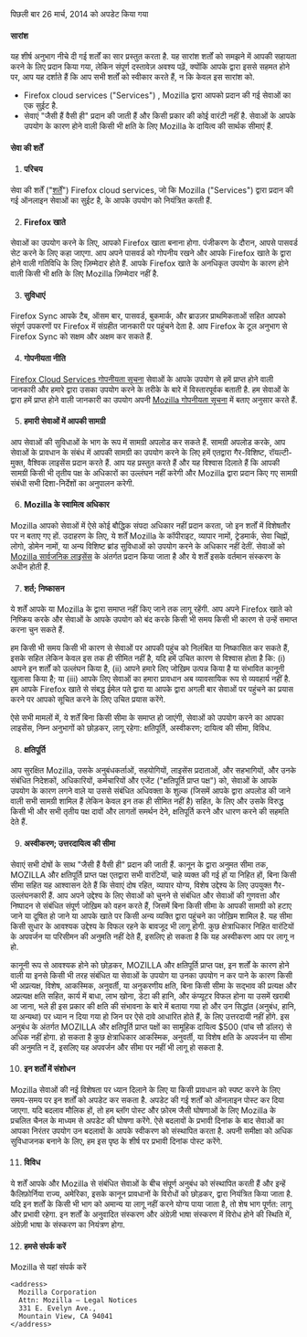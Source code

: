 पिछली बार 26 मार्च, 2014 को अपडेट किया गया

#### सारांश

यह शीर्ष अनुभाग नीचे दी गई शर्तों का सार प्रस्तुत करता है. यह सारांश शर्तों को समझने में आपकी सहायता करने के लिए प्रदान किया गया, लेकिन संपूर्ण दस्तावेज़ अवश्य पढ़ें, क्योंकि आपके द्वारा इससे सहमत होने पर, आप यह दर्शाते हैं कि आप सभी शर्तों को स्वीकार करते हैं, न कि केवल इस सारांश को.

- Firefox cloud services ("Services") , Mozilla द्वारा आपको प्रदान की गई सेवाओं का एक सुईट है. 
- सेवाएं "जैसी हैं वैसी ही" प्रदान की जाती हैं और किसी प्रकार की कोई वारंटी नहीं है. सेवाओं के आपके उपयोग के कारण होने वाली किसी भी क्षति के लिए Mozilla के दायित्व की सार्थक सीमाएं हैं.

#### सेवा की शर्तें

1. #### परिचय

  सेवा की शर्तें ("<u>शर्तें</u>") Firefox cloud services, जो कि Mozilla ("Services") द्वारा प्रदान की गई ऑनलाइन सेवाओं का सुईट है, के आपके उपयोग को नियंत्रित करती हैं.

2. #### Firefox खाते

  सेवाओं का उपयोग करने के लिए, आपको Firefox खाता बनाना होगा.  पंजीकरण के दौरान, आपसे पासवर्ड सेट करने के लिए कहा जाएगा. आप अपने पासवर्ड को गोपनीय रखने और आपके Firefox खाते के द्वारा होने वाली गतिविधि के लिए ज़िम्मेदार होते हैं. आपके Firefox खाते के अनधिकृत उपयोग के कारण होने वाली किसी भी क्षति के लिए Mozilla ज़िम्मेदार नहीं है.

3. #### सुविधाएं

  Firefox Sync आपके टैब, ऑसम बार, पासवर्ड, बुकमार्क, और ब्राउज़र प्राथमिकताओं सहित आपको संपूर्ण उपकरणों पर Firefox में संग्रहीत जानकारी पर पहुंचने देता है. आप Firefox के टूल अनुभाग से Firefox Sync को सक्षम और अक्षम कर सकते हैं.

4. #### गोपनीयता नीति

  <a href="https://accounts-latest.dev.lcip.org/legal/privacy">Firefox Cloud Services गोपनीयता सूचना</a> सेवाओं के आपके उपयोग से हमें प्राप्त होने वाली जानकारी और हमारे द्वारा उसका उपयोग करने के तरीके के बारे में विस्तारपूर्वक बताती है. हम सेवाओं के द्वारा हमें प्राप्त होने वाली जानकारी का उपयोग अपनी <a href="http://www.mozilla.org/privacy/" target="_blank">Mozilla गोपनीयता सूचना</a> में बताए अनुसार करते हैं.

5. #### हमारी सेवाओं में आपकी सामग्री

  आप सेवाओं की सुविधाओं के भाग के रूप में सामग्री अपलोड कर सकते हैं. सामग्री अपलोड करके, आप सेवाओं के प्रावधान के संबंध में आपकी सामग्री का उपयोग करने के लिए हमें एतद्वारा गैर-विशिष्ट, रॉयल्टी-मुक्त, वैश्विक लाइसेंस प्रदान करते हैं. आप यह प्रस्तुत करते हैं और यह विश्वास दिलाते हैं कि आपकी सामग्री किसी भी तृतीय पक्ष के अधिकारों का उल्लंघन नहीं करेगी और Mozilla द्वारा प्रदान किए गए सामग्री संबंधी सभी दिशा-निर्देशों का अनुपालन करेगी.

6. #### Mozilla के स्वामित्व अधिकार

  Mozilla आपको सेवाओं में ऐसे कोई बौद्धिक संपदा अधिकार नहीं प्रदान करता, जो इन शर्तों में विशेषतौर पर न बताए गए हों. उदाहरण के लिए, ये शर्तें Mozilla के कॉपीराइट, व्यापार नामों, ट्रेडमार्क, सेवा चिह्नों, लोगो, डोमेन नामों, या अन्य विशिष्ट ब्रांड सुविधाओं को उपयोग करने के अधिकार नहीं देतीं. सेवाओं को <a href="http://www.mozilla.org/MPL/" target="_blank">Mozilla सार्वजनिक लाइसेंस</a> के अंतर्गत प्रदान किया जाता है और ये शर्तें इसके वर्तमान संस्करण के अधीन होती हैं.

7. #### शर्त; निष्कासन

  ये शर्तें आपके या Mozilla के द्वारा समाप्त नहीं किए जाने तक लागू रहेंगी. आप अपने Firefox खाते को निष्क्रिय करके और सेवाओं के आपके उपयोग को बंद करके किसी भी समय किसी भी कारण से उन्हें समाप्त करना चुन सकते हैं.

  हम किसी भी समय किसी भी कारण से सेवाओं पर आपकी पहुंच को निलंबित या निष्कासित कर सकते हैं, इसके सहित लेकिन केवल इस तक ही सीमित नहीं है, यदि हमें उचित कारण से विश्वास होता है कि: (i) आपने इन शर्तों को उल्लंघन किया है, (ii) आपने हमारे लिए जोख़िम उत्पन्न किया है या संभावित कानूनी खुलासा किया है; या (iii) आपके लिए सेवाओं का हमारा प्रावधान अब व्यावसायिक रूप से व्यवहार्य नहीं है. हम आपके Firefox खाते से संबद्ध ईमेल पते द्वारा या आपके द्वारा अगली बार सेवाओं पर पहुंचने का प्रयास करने पर आपको सूचित करने के लिए उचित प्रयास करेंगे.

  ऐसे सभी मामलों में, ये शर्तें बिना किसी सीमा के समाप्त हो जाएंगी, सेवाओं को उपयोग करने का आपका लाइसेंस, निम्न अनुभागों को छोड़कर, लागू रहेगा: क्षतिपूर्ति, अस्वीकरण; दायित्व की सीमा, विविध.

8. #### क्षतिपूर्ति

  आप सुरक्षित Mozilla, उसके अनुबंधकर्ताओं, सहयोगियों, लाइसेंस प्रदाताओं, और सहभागियों, और उनके संबंधित निदेशकों, अधिकारियों, कर्मचारियों और एजेंट ("क्षतिपूर्ति प्राप्त पक्ष") को, सेवाओं के आपके उपयोग के कारण लगने वाले या उससे संबंधित अधिवक्ता के शुल्क (जिसमें आपके द्वारा अपलोड की जाने वाली सभी सामग्री शामिल हैं लेकिन केवल इन तक ही सीमित नहीं है) सहित, के लिए और उसके विरुद्ध किसी भी और सभी तृतीय पक्ष दावों और लागतों समर्थन देने, क्षतिपूर्ति करने और धारण करने की सहमति देते हैं.

9. #### अस्वीकरण; उत्तरदायित्व की सीमा

  सेवाएं सभी दोषों के साथ "जैसी हैं वैसी ही"  प्रदान की जाती हैं. कानून के द्वारा अनुमत सीमा तक, MOZILLA और क्षतिपूर्ति प्राप्त पक्ष एतद्वारा सभी वारंटियों, चाहे व्यक्त की गई हों या निहित हों, बिना किसी सीमा सहित यह आश्वासन देते हैं कि सेवाएं दोष रहित, व्यापार योग्‍य, विशेष उद्देश्य के लिए उपयुक्त गैर-उल्लंघनकारी हैं. आप अपने उद्देश्य के लिए सेवाओं को चुनने से संबंधित और सेवाओं की गुणवत्ता और निष्‍पादन से संबंधित संपूर्ण जोख़िम को वहन करते हैं, जिसमें बिना किसी सीमा के आपकी सामग्री को हटाए जाने या दूषित हो जाने या आपके खाते पर किसी अन्य व्यक्ति द्वारा पहुंचने का जोख़िम शामिल है. यह सीमा किसी सुधार के आवश्‍यक उद्देश्य के विफल रहने के बावजूद भी लागू होगी. कुछ क्षेत्राधिकार निहित वारंटियों के अपवर्जन या परिसीमन की अनुमति नहीं देते हैं, इसलिए हो सकता है कि यह अस्वीकरण आप पर लागू न हो.

  कानूनी रूप से आवश्‍यक होने को छोड़कर, MOZILLA और क्षतिपूर्ति प्राप्त पक्ष, इन शर्तों के कारण होने वाली या इनसे किसी भी तरह संबंधित या सेवाओं के उपयोग या उनका उपयोग न कर पाने के कारण किसी भी अप्रत्यक्ष, विशेष, आकस्मिक, अनुवर्ती, या अनुकरणीय क्षति, बिना किसी सीमा के सद्भाव की प्रत्यक्ष और अप्रत्यक्ष क्षति सहित, कार्य में बाधा, लाभ खोना, डेटा की हानि, और कंप्‍यूटर विफल होना या उसमें खराबी आ जाना, भले ही इस प्रकार की क्षति की संभावना के बारे में बताया गया हो और उन सिद्धांत (अनुबंध, हानि, या अन्यथा) पर ध्यान न दिया गया हो जिन पर ऐसे दावे आधारित होते हैं, के लिए उत्तरदायी नहीं होंगे. इस अनुबंध के अंतर्गत MOZILLA और क्षतिपूर्ति प्राप्त पक्षों का सामूहिक दायित्व $500 (पांच सौ डॉलर) से अधिक नहीं होगा. हो सकता है कुछ क्षेत्राधिकार आकस्‍मिक, अनुवर्ती, या विशेष क्षति के अपवर्जन या सीमा की अनुमति न दें, इसलिए यह अपवर्जन और सीमा पर नहीं भी लागू हो सकता है.

10. #### इन शर्तों में संशोधन

  Mozilla सेवाओं की नई विशेषता पर ध्‍यान दिलाने के लिए या किसी प्रावधान को स्‍पष्ट करने के लिए समय-समय पर इन शर्तों को अपडेट कर सकता है. अपडेट की गई शर्तों को ऑनलाइन पोस्‍ट कर दिया जाएगा. यदि बदलाव मौलिक हों, तो हम ब्लॉग पोस्ट और फ़ोरम जैसी घोषणाओं के लिए Mozilla के प्रचलित चैनल के माध्यम से अपडेट की घोषणा करेंगे. ऐसे बदलावों के प्रभावी दिनांक के बाद सेवाओं का आपका निरंतर उपयोग उन बदलावों के आपके स्वीकरण को संस्थापित करता है. अपनी समीक्षा को अधिक सुविधाजनक बनाने के लिए, हम इस पृष्ठ के शीर्ष पर प्रभावी दिनांक पोस्ट करेंगे.

11. #### विविध

  ये शर्तें आपके और Mozilla से संबंधित सेवाओं के बीच संपूर्ण अनुबंध को संस्थापित करती हैं और इन्हें कैलिफ़ोर्निया राज्य, अमेरिका, इसके कानून प्रावधानों के विरोधों को छोड़कर, द्वारा नियंत्रित किया जाता है. यदि इन शर्तों के किसी भी भाग को अमान्य या लागू नहीं करने योग्य पाया जाता है, तो शेष भाग पूर्णत: लागू और प्रभावी रहेगा. इन शर्तों के अनुवादित संस्करण और अंग्रेज़ी भाषा संस्करण में विरोध होने की स्थिति में, अंग्रेज़ी भाषा के संस्करण का नियंत्रण होगा.

12. #### हमसे संपर्क करें

  Mozilla से यहां संपर्क करें

    <address>
      Mozilla Corporation 
      Attn: Mozilla – Legal Notices 
      331 E. Evelyn Ave., 
      Mountain View, CA 94041 
    </address>

